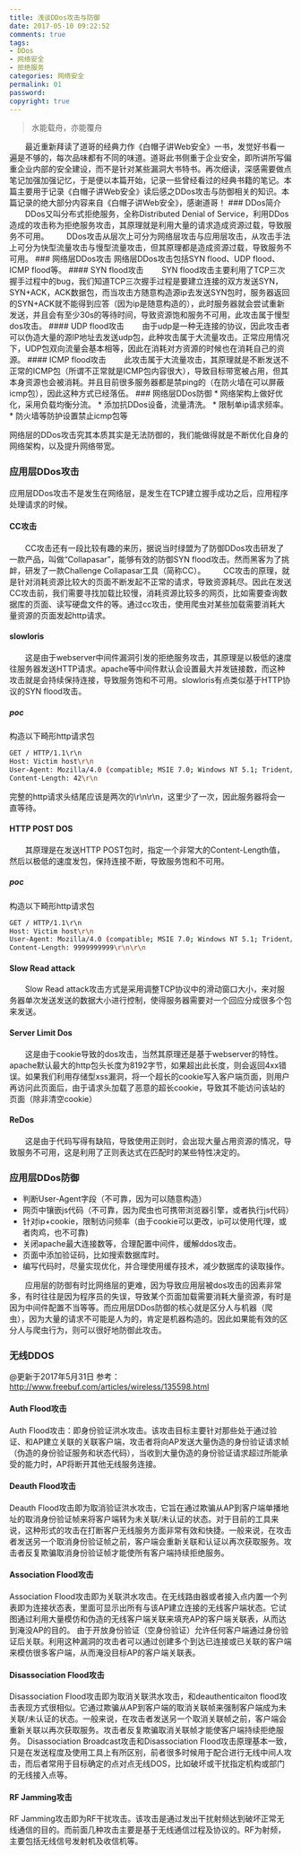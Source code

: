 ```yaml
---
title: 浅谈DDos攻击与防御
date: 2017-05-10 09:22:52
comments: true
tags:
- DDos
- 网络安全
- 拒绝服务
categories: 网络安全
permalink: 01
password:
copyright: true
---
```

<blockquote class="blockquote-center">水能载舟，亦能覆舟</blockquote>
　　最近重新拜读了道哥的经典力作《白帽子讲Web安全》一书，发觉好书看一遍是不够的，每次品味都有不同的味道。道哥此书侧重于企业安全，即所讲所写偏重企业内部的安全建设，而不是针对某些漏洞大书特书。再次细读，深感需要做点笔记加强加强记忆，于是便以本篇开始，记录一些曾经看过的经典书籍的笔记。本篇主要用于记录《白帽子讲Web安全》读后感之DDos攻击与防御相关的知识。本篇记录的绝大部分内容来自《白帽子讲Web安全》，感谢道哥！
<!--more -->
### DDos简介
　　DDos又叫分布式拒绝服务，全称Distributed Denial of Service，利用DDos造成的攻击称为拒绝服务攻击，其原理就是利用大量的请求造成资源过载，导致服务不可用。
　　DDos攻击从层次上可分为网络层攻击与应用层攻击，从攻击手法上可分为快型流量攻击与慢型流量攻击，但其原理都是造成资源过载，导致服务不可用。
### 网络层DDos攻击
网络层DDos攻击包括SYN flood、UDP flood、ICMP flood等。
#### SYN flood攻击
　　SYN flood攻击主要利用了TCP三次握手过程中的bug，我们知道TCP三次握手过程是要建立连接的双方发送SYN，SYN+ACK，ACK数据包，而当攻击方随意构造源ip去发送SYN包时，服务器返回的SYN+ACK就不能得到应答（因为ip是随意构造的），此时服务器就会尝试重新发送，并且会有至少30s的等待时间，导致资源饱和服务不可用，此攻击属于慢型dos攻击。
#### UDP flood攻击
　　由于udp是一种无连接的协议，因此攻击者可以伪造大量的源IP地址去发送udp包，此种攻击属于大流量攻击。正常应用情况下，UDP包双向流量会基本相等，因此在消耗对方资源的时候也在消耗自己的资源。
#### ICMP flood攻击
　　此攻击属于大流量攻击，其原理就是不断发送不正常的ICMP包（所谓不正常就是ICMP包内容很大），导致目标带宽被占用，但其本身资源也会被消耗。并且目前很多服务器都是禁ping的（在防火墙在可以屏蔽icmp包），因此这种方式已经落伍。
### 网络层DDos防御
* 网络架构上做好优化，采用负载均衡分流。
* 添加抗DDos设备，流量清洗。
* 限制单ip请求频率。
* 防火墙等防护设置禁止icmp包等

网络层的DDos攻击究其本质其实是无法防御的，我们能做得就是不断优化自身的网络架构，以及提升网络带宽。
### 应用层DDos攻击
应用层DDos攻击不是发生在网络层，是发生在TCP建立握手成功之后，应用程序处理请求的时候。
#### CC攻击
　　CC攻击还有一段比较有趣的来历，据说当时绿盟为了防御DDos攻击研发了一款产品，叫做“Collapasar”，能够有效的防御SYN flood攻击。然而黑客为了挑衅，研发了一款Challenge Collapasar工具（简称CC）。
　　CC攻击的原理，就是针对消耗资源比较大的页面不断发起不正常的请求，导致资源耗尽。因此在发送CC攻击前，我们需要寻找加载比较慢，消耗资源比较多的网页，比如需要查询数据库的页面、读写硬盘文件的等。通过cc攻击，使用爬虫对某些加载需要消耗大量资源的页面发起http请求。
#### slowloris
　　这是由于webserver中间件漏洞引发的拒绝服务攻击，其原理是以极低的速度往服务器发送HTTP请求。apache等中间件默认会设置最大并发链接数，而这种攻击就是会持续保持连接，导致服务饱和不可用。slowloris有点类似基于HTTP协议的SYN flood攻击。
##### poc
构造以下畸形http请求包
```bash
GET / HTTP/1.1\r\n
Host: Victim host\r\n
User-Agent: Mozilla/4.0 (compatible; MSIE 7.0; Windows NT 5.1; Trident/4.0; .NET CLR 1.1.4322; .NET CLR 2.0.503l3; .NET CLR 3.0.4506.2152; .NET CLR 3.5.30729; MSOffice 12)\r\n
Content-Length: 42\r\n
```
完整的http请求头结尾应该是两次的\r\n\r\n，这里少了一次，因此服务器将会一直等待。
#### HTTP POST DOS
　　其原理是在发送HTTP POST包时，指定一个非常大的Content-Length值，然后以极低的速度发包，保持连接不断，导致服务饱和不可用。
##### poc
构造以下畸形http请求包
```bash
GET / HTTP/1.1\r\n
Host: Victim host\r\n
User-Agent: Mozilla/4.0 (compatible; MSIE 7.0; Windows NT 5.1; Trident/4.0; .NET CLR 1.1.4322; .NET CLR 2.0.503l3; .NET CLR 3.0.4506.2152; .NET CLR 3.5.30729; MSOffice 12)\r\n
Content-Length: 9999999999\r\n\r\n
```
#### Slow Read attack
　　Slow Read attack攻击方式是采用调整TCP协议中的滑动窗口大小，来对服务器单次发送发送的数据大小进行控制，使得服务器需要对一个回应分成很多个包来发送。
#### Server Limit Dos
　　这是由于cookie导致的dos攻击，当然其原理还是基于webserver的特性。apache默认最大的http包头长度为8192字节，如果超出此长度，则会返回4xx错误。如果我们利用存储型xss漏洞，将一个超长的cookie写入客户端页面，则用户再访问此页面后，由于请求头加载了恶意的超长cookie，导致其不能访问该站的页面（除非清空cookie）
#### ReDos
　　这是由于代码写得有缺陷，导致使用正则时，会出现大量占用资源的情况，导致服务不可用，这是利用了正则表达式在匹配时的某些特性决定的。
### 应用层DDos防御
* 判断User-Agent字段（不可靠，因为可以随意构造）
* 网页中镶嵌js代码（不可靠，因为爬虫也可携带浏览器引擎，或者执行js代码）
* 针对ip+cookie，限制访问频率（由于cookie可以更改，ip可以使用代理，或者肉鸡，也不可靠)
* 关闭apache最大连接数等，合理配置中间件，缓解ddos攻击。
* 页面中添加验证码，比如搜索数据库时。
* 编写代码时，尽量实现优化，并合理使用缓存技术，减少数据库的读取操作。

　　应用层的防御有时比网络层的更难，因为导致应用层被dos攻击的因素非常多，有时往往是因为程序员的失误，导致某个页面加载需要消耗大量资源，有时是因为中间件配置不当等等。而应用层DDos防御的核心就是区分人与机器（爬虫），因为大量的请求不可能是人为的，肯定是机器构造的。因此如果能有效的区分人与爬虫行为，则可以很好地防御此攻击。

### 无线DDOS
@更新于2017年5月31日
参考：http://www.freebuf.com/articles/wireless/135598.html
#### Auth Flood攻击
Auth Flood攻击：即身份验证洪水攻击。该攻击目标主要针对那些处于通过验证、和AP建立关联的关联客户端，攻击者将向AP发送大量伪造的身份验证请求帧（伪造的身份验证服务和状态代码），当收到大量伪造的身份验证请求超过所能承受的能力时，AP将断开其他无线服务连接。
#### Deauth Flood攻击
Deauth Flood攻击即为取消验证洪水攻击，它旨在通过欺骗从AP到客户端单播地址的取消身份验证帧来将客户端转为未关联/未认证的状态。对于目前的工具来说，这种形式的攻击在打断客户无线服务方面非常有效和快捷。一般来说，在攻击者发送另一个取消身份验证帧之前，客户端会重新关联和认证以再次获取服务。攻击者反复欺骗取消身份验证帧才能使所有客户端持续拒绝服务。
#### Association Flood攻击
Association Flood攻击即为关联洪水攻击。在无线路由器或者接入点内置一个列表即为连接状态表，里面可显示出所有与该AP建立连接的无线客户端状态。它试图通过利用大量模仿和伪造的无线客户端关联来填充AP的客户端关联表，从而达到淹没AP的目的。
由于开放身份验证（空身份验证）允许任何客户端通过身份验证后关联。利用这种漏洞的攻击者可以通过创建多个到达已连接或已关联的客户端来模仿很多客户端，从而淹没目标AP的客户端关联表。
#### Disassociation Flood攻击
Disassociation Flood攻击即为取消关联洪水攻击，和deauthenticaiton flood攻击表现方式很相似。它通过欺骗从AP到客户端的取消关联帧来强制客户端成为未关联/未认证的状态。一般来说，在攻击者发送另一个取消关联帧之前，客户端会重新关联以再次获取服务。攻击者反复欺骗取消关联帧才能使客户端持续拒绝服务。
Disassociation Broadcast攻击和Disassociation Flood攻击原理基本一致，只是在发送程度及使用工具上有所区别，前者很多时候用于配合进行无线中间人攻击，而后者常用于目标确定的点对点无线DOS，比如破坏或干扰指定机构或部门的无线接入点等。
#### RF Jamming攻击
RF Jamming攻击即为RF干扰攻击。该攻击是通过发出干扰射频达到破坏正常无线通信的目的。而前面几种攻击主要是基于无线通信过程及协议的。RF为射频，主要包括无线信号发射机及收信机等。

